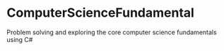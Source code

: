 # ComputerScienceFundamental
Problem solving and exploring the core computer science fundamentals using C#

